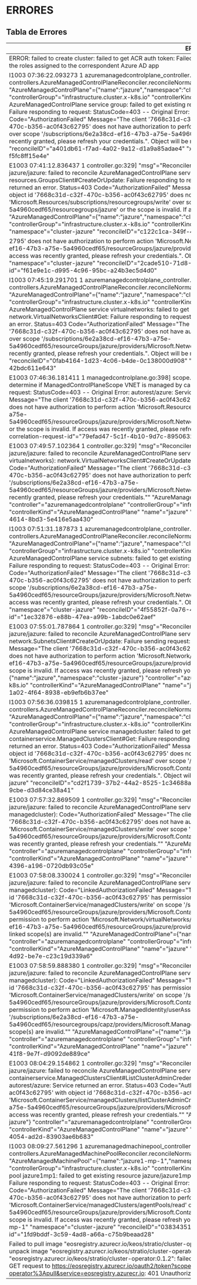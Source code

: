 # ERRORES

## Tabla de Errores

| ERRORES | Number |
|---| --- |
| ERROR: failed to create cluster: failed to get ACR auth token: Failed to obtain the ACR token with the provided credentials, please check the roles assigned to the correspondent Azure AD app | 1 |
| I1003 07:36:22.093273       1 azuremanagedcontrolplane_controller.go:247] controllers.AzureManagedControlPlaneReconciler.reconcileNormal "msg"="requeuing due to transient transient failure" "AzureManagedControlPlane"={"name":"jazure","namespace":"cluster-jazure"} "controller"="azuremanagedcontrolplane" "controllerGroup"="infrastructure.cluster.x-k8s.io" "controllerKind"="AzureManagedControlPlane" "error"="failed to reconcile AzureManagedControlPlane service group: failed to get existing resource jazure/jazure (service: group): resources.GroupsClient#Get: Failure responding to request: StatusCode=403 -- Original Error: autorest/azure: Service returned an error. Status=403 Code=\"AuthorizationFailed\" Message=\"The client '7668c31d-c32f-470c-b356-ac0f43c62795' with object id '7668c31d-c32f-470c-b356-ac0f43c62795' does not have authorization to perform action 'Microsoft.Resources/subscriptions/resourcegroups/read' over scope '/subscriptions/6e2a38cd-ef16-47b3-a75e-5a4960cedf65/resourcegroups/jazure' or the scope is invalid. If access was recently granted, please refresh your credentials.\". Object will be requeued after 15s" "name"="jazure" "namespace"="cluster-jazure" "reconcileID"="a401db61-f7ad-4a02-9a12-d1a9a85adae4" "x-ms-correlation-request-id"="0c46fc18-e17f-43c7-9f67-f5fc8ff15e4e" | 2 |
| E1003 07:41:12.836437       1 controller.go:329]  "msg"="Reconciler error" "error"="error creating AzureManagedControlPlane cluster-jazure/jazure: failed to reconcile AzureManagedControlPlane service group: failed to create resource jazure/jazure (service: group): resources.GroupsClient#CreateOrUpdate: Failure responding to request: StatusCode=403 -- Original Error: autorest/azure: Service returned an error. Status=403  Code=\"AuthorizationFailed\" Message=\"The client '7668c31d-c32f-470c-b356-ac0f43c62795' with object id '7668c31d-c32f-470c-b356-ac0f43c62795' does not have authorization to perform action 'Microsoft.Resources/subscriptions/resourcegroups/write' over scope '/subscriptions/6e2a38cd-ef16-47b3-a75e-5a4960cedf65/resourcegroups/jazure' or the scope is invalid. If access was recently granted, please refresh your credentials .\"" "AzureManagedControlPlane"={"name":"jazure","namespace":"cluster-jazure"} "controller"="azuremanagedcontrolplane" "controllerGroup"="infrastructure.cluster.x-k8s.io" "controllerKind"="AzureManagedControlPlane" "name"="jazure" "namespace"="cluster-jazure" "reconcileID"="c122c1ca-349f-4d2e-a81b-3fd37ef4df2e" | 3 |
| 2795' does not have authorization to perform action 'Microsoft.Network/virtualNetworks/read' over scope '/subscriptions/6e2a38cd-ef16-47b3-a75e-5a4960cedf65/resourceGroups/jazure/providers/Microsoft.Network/virtualNetworks/jazure' or the scope is invalid. If access was recently granted, please refresh your credentials.\". Object will be requeued after 15s" "name"="jazure" "namespace"="cluster-jazure" "reconcileID"="2cade510-71d8-46dd-8106-5a7dd7dfcc8f" "x-ms-correlation-request-id"="f61e9e1c-d995-4c96-95bc-a24b3ec5d4d0"
| I1003 07:45:19.291701       1 azuremanagedcontrolplane_controller.go:247] controllers.AzureManagedControlPlaneReconciler.reconcileNormal "msg"="requeuing due to transient transient failure" "AzureManagedControlPlane"={"name":"jazure","namespace":"cluster-jazure"} "controller"="azuremanagedcontrolplane" "controllerGroup"="infrastructure.cluster.x-k8s.io" "controllerKind"="AzureManagedControlPlane" "error"="failed to reconcile AzureManagedControlPlane service virtualnetworks: failed to get existing resource jazure/jazure (service: virtualnetworks): network.VirtualNetworksClient#Get: Failure responding to request: StatusCode=403 -- Original Error: autorest/azure: Service returned an error. Status=403 Code=\"AuthorizationFailed\" Message=\"The client '7668c31d-c32f-470c-b356-ac0f43c62795' with object id '7668c31d-c32f-470c-b356-ac0f43c62795' does not have authorization to perform action 'Microsoft.Network/virtualNetworks/read' over scope '/subscriptions/6e2a38cd-ef16-47b3-a75e-5a4960cedf65/resourceGroups/jazure/providers/Microsoft.Network/virtualNetworks/jazure' or the scope is invalid. If access was recently granted, please refresh your credentials.\". Object will be requeued after 15s" "name"="jazure" "namespace"="cluster-jazure" "reconcileID"="0fab4164-1d23-4c06-b4de-0c138000d908" "x-ms-correlation-request-id"="f8ccbcd5-26b6-474b-a026-42bdc611e643" | 4 |  
| E1003 07:46:36.181411       1 managedcontrolplane.go:398] scope.ManagedControlPlaneScope.IsVnetManaged "msg"="Unable to determine if ManagedControlPlaneScope VNET is managed by capz" "error"="resources.TagsClient#GetAtScope: Failure responding to request: StatusCode=403 -- Original Error: autorest/azure: Service returned an error. Status=403 Code=\"AuthorizationFailed\" Message=\"The client '7668c31d-c32f-470c-b356-ac0f43c62795' with object id '7668c31d-c32f-470c-b356-ac0f43c62795' does not have authorization to perform action 'Microsoft.Resources/tags/read' over scope '/subscriptions/6e2a38cd-ef16-47b3-a75e-5a4960cedf65/resourceGroups/jazure/providers/Microsoft.Network/virtualNetworks/jazure/providers/Microsoft.Resources/tags/default' or the scope is invalid. If access was recently granted, please refresh your credentials.\"" "AzureManagedCluster"="jazure" "x-ms-correlation-request-id"="79efad47-5c1f-4b10-9d7c-8950632b66f2" | 5 |
| E1003 07:49:57.102364       1 controller.go:329]  "msg"="Reconciler error" "error"="error creating AzureManagedControlPlane cluster-jazure/jazure: failed to reconcile AzureManagedControlPlane service virtualnetworks: failed to create resource jazure/jazure (service: virtualnetworks): network.VirtualNetworksClient#CreateOrUpdate: Failure sending request: StatusCode=403 -- Original Error: Code=\"AuthorizationFailed\" Message=\"The client '7668c31d-c32f-470c-b356-ac0f43c62795' with object id '7668c31d-c32f-470c-b356-ac0f43c62795' does not have authorization to perform action 'Microsoft.Network/virtualNetworks/write' over scope '/subscriptions/6e2a38cd-ef16-47b3-a75e-5a4960cedf65/resourceGroups/jazure/providers/Microsoft.Network/virtualNetworks/jazure' or the scope is invalid. If access was recently granted, please refresh your credentials.\"" "AzureManagedControlPlane"={"name":"jazure","namespace":"cluster-jazure"} "controller"="azuremanagedcontrolplane" "controllerGroup"="infrastructure.cluster.x-k8s.io" "controllerKind"="AzureManagedControlPlane" "name"="jazure" "namespace"="cluster-jazure" "reconcileID"="614de3c7-9109-4614-8bd3-5e416e5aa430" | 6 |
| I1003 07:51:31.187873       1 azuremanagedcontrolplane_controller.go:247] controllers.AzureManagedControlPlaneReconciler.reconcileNormal "msg"="requeuing due to transient transient failure" "AzureManagedControlPlane"={"name":"jazure","namespace":"cluster-jazure"} "controller"="azuremanagedcontrolplane" "controllerGroup"="infrastructure.cluster.x-k8s.io" "controllerKind"="AzureManagedControlPlane" "error"="failed to reconcile AzureManagedControlPlane service subnets: failed to get existing resource jazure/jazure (service: subnets): network.SubnetsClient#Get: Failure responding to request: StatusCode=403 -- Original Error: autorest/azure: Service returned an error. Status=403 Code=\"AuthorizationFailed\" Message=\"The client '7668c31d-c32f-470c-b356-ac0f43c62795' with object id '7668c31d-c32f-470c-b356-ac0f43c62795' does not have authorization to perform action 'Microsoft.Network/virtualNetworks/subnets/read' over scope '/subscriptions/6e2a38cd-ef16-47b3-a75e-5a4960cedf65/resourceGroups/jazure/providers/Microsoft.Network/virtualNetworks/jazure/subnets/jazure' or the scope is invalid. If access was recently granted, please refresh your credentials.\". Object will be requeued after 15s" "name"="jazure" "namespace"="cluster-jazure" "reconcileID"="4f55852f-0a76-43b4-9d06-a33be409eb19" "x-ms-correlation-request-id"="1ec32876-e88b-47ea-a99b-1abdc0e62aef" | 7 |
| E1003 07:55:01.787864       1 controller.go:329]  "msg"="Reconciler error" "error"="error creating AzureManagedControlPlane cluster-jazure/jazure: failed to reconcile AzureManagedControlPlane service subnets: failed to create resource jazure/jazure (service: subnets): network.SubnetsClient#CreateOrUpdate: Failure sending request: StatusCode=403 -- Original Error: Code=\"AuthorizationFailed\" Message=\"The client '7668c31d-c32f-470c-b356-ac0f43c62795' with object id '7668c31d-c32f-470c-b356-ac0f43c62795' does not have authorization to perform action 'Microsoft.Network/virtualNetworks/subnets/write' over scope '/subscriptions/6e2a38cd-ef16-47b3-a75e-5a4960cedf65/resourceGroups/jazure/providers/Microsoft.Network/virtualNetworks/jazure/subnets/jazure' or the scope is invalid. If access was recently granted, please refresh your credentials.\"" "AzureManagedControlPlane"={"name":"jazure","namespace":"cluster-jazure"} "controller"="azuremanagedcontrolplane" "controllerGroup"="infrastructure.cluster.x-k8s.io" "controllerKind"="AzureManagedControlPlane" "name"="jazure" "namespace"="cluster-jazure" "reconcileID"="4e37b73d-1a02-4f64-8938-eb9efb6b37ee" | 8 |
| I1003 07:56:36.039815       1 azuremanagedcontrolplane_controller.go:247] controllers.AzureManagedControlPlaneReconciler.reconcileNormal "msg"="requeuing due to transient transient failure" "AzureManagedControlPlane"={"name":"jazure","namespace":"cluster-jazure"} "controller"="azuremanagedcontrolplane" "controllerGroup"="infrastructure.cluster.x-k8s.io" "controllerKind"="AzureManagedControlPlane" "error"="failed to reconcile AzureManagedControlPlane service managedcluster: failed to get existing resource jazure/jazure (service: managedcluster): containerservice.ManagedClustersClient#Get: Failure responding to request: StatusCode=403 -- Original Error: autorest/azure: Service returned an error. Status=403 Code=\"AuthorizationFailed\" Message=\"The client '7668c31d-c32f-470c-b356-ac0f43c62795' with object id '7668c31d-c32f-470c-b356-ac0f43c62795' does not have authorization to perform action 'Microsoft.ContainerService/managedClusters/read' over scope '/subscriptions/6e2a38cd-ef16-47b3-a75e-5a4960cedf65/resourceGroups/jazure/providers/Microsoft.ContainerService/managedClusters/jazure' or the scope is invalid. If access was recently granted, please refresh your credentials.\". Object will be requeued after 15s" "name"="jazure" "namespace"="cluster-jazure" "reconcileID"="cd2f1739-37b2-44a2-8525-1c34688ac4ed" "x-ms-correlation-request-id"="95b59a2d-83d3-4de9-9cbe-d3d84ce38a41" | 9 |
| E1003 07:57:32.869509       1 controller.go:329]  "msg"="Reconciler error" "error"="error creating AzureManagedControlPlane cluster-jazure/jazure: failed to reconcile AzureManagedControlPlane service managedcluster: failed to create resource jazure/jazure (service: managedcluster): Code=\"AuthorizationFailed\" Message=\"The client '7668c31d-c32f-470c-b356-ac0f43c62795' with object id '7668c31d-c32f-470c-b356-ac0f43c62795' does not have authorization to perform action 'Microsoft.ContainerService/managedClusters/write' over scope '/subscriptions/6e2a38cd-ef16-47b3-a75e-5a4960cedf65/resourceGroups/jazure/providers/Microsoft.ContainerService/managedClusters/jazure' or the scope is invalid. If access was recently granted, please refresh your credentials.\"" "AzureManagedControlPlane"={"name":"jazure","namespace":"cluster-jazure"} "controller"="azuremanagedcontrolplane" "controllerGroup"="infrastructure.cluster.x-k8s.io" "controllerKind"="AzureManagedControlPlane" "name"="jazure" "namespace"="cluster-jazure" "reconcileID"="cd1298cd-060a-4396-a196-0720db93c05e" | 10 |
| E1003 07:58:08.330024       1 controller.go:329]  "msg"="Reconciler error" "error"="error creating AzureManagedControlPlane cluster-jazure/jazure: failed to reconcile AzureManagedControlPlane service managedcluster: failed to create resource jazure/jazure (service: managedcluster): Code=\"LinkedAuthorizationFailed\" Message=\"The client '7668c31d-c32f-470c-b356-ac0f43c62795' with object id '7668c31d-c32f-470c-b356-ac0f43c62795' has permission to perform action 'Microsoft.ContainerService/managedClusters/write' on scope '/subscriptions/6e2a38cd-ef16-47b3-a75e-5a4960cedf65/resourceGroups/jazure/providers/Microsoft.ContainerService/managedClusters/jazure'; however, it does not have permission to perform action 'Microsoft.Network/virtualNetworks/subnets/join/action' on the linked scope(s) '/subscriptions/6e2a38cd-ef16-47b3-a75e-5a4960cedf65/resourceGroups/jazure/providers/Microsoft.Network/virtualNetworks/jazure/subnets/jazure' or the linked scope(s) are invalid.\"" "AzureManagedControlPlane"={"name":"jazure","namespace":"cluster-jazure"} "controller"="azuremanagedcontrolplane" "controllerGroup"="infrastructure.cluster.x-k8s.io" "controllerKind"="AzureManagedControlPlane" "name"="jazure" "namespace"="cluster-jazure" "reconcileID"="7cc774e5-6252-4d92-be7e-c23c19d339a6" | 11 |
| E1003 07:58:59.888380       1 controller.go:329]  "msg"="Reconciler error" "error"="error creating AzureManagedControlPlane cluster-jazure/jazure: failed to reconcile AzureManagedControlPlane service managedcluster: failed to create resource jazure/jazure (service: managedcluster): Code=\"LinkedAuthorizationFailed\" Message=\"The client '7668c31d-c32f-470c-b356-ac0f43c62795' with object id '7668c31d-c32f-470c-b356-ac0f43c62795' has permission to perform action 'Microsoft.ContainerService/managedClusters/write' on scope '/subscriptions/6e2a38cd-ef16-47b3-a75e-5a4960cedf65/resourceGroups/jazure/providers/Microsoft.ContainerService/managedClusters/jazure'; however, it does not have permission to perform action 'Microsoft.ManagedIdentity/userAssignedIdentities/assign/action' on the linked scope(s) '/subscriptions/6e2a38cd-ef16-47b3-a75e-5a4960cedf65/resourcegroups/capz/providers/Microsoft.ManagedIdentity/userAssignedIdentities/capz-test-controlplane' or the linked scope(s) are invalid.\"" "AzureManagedControlPlane"={"name":"jazure","namespace":"cluster-jazure"} "controller"="azuremanagedcontrolplane" "controllerGroup"="infrastructure.cluster.x-k8s.io" "controllerKind"="AzureManagedControlPlane" "name"="jazure" "namespace"="cluster-jazure" "reconcileID"="953040ca-5b24-41f8-9e7f-d9092de889ce" | 12 |
| E1003 08:04:29.154862       1 controller.go:329]  "msg"="Reconciler error" "error"="error creating AzureManagedControlPlane cluster-jazure/jazure: failed to reconcile AzureManagedControlPlane service managedcluster: failed to get credentials for managed cluster: containerservice.ManagedClustersClient#ListClusterAdminCredentials: Failure responding to request: StatusCode=403 -- Original Error: autorest/azure: Service returned an error. Status=403 Code=\"AuthorizationFailed\" Message=\"The client '7668c31d-c32f-470c-b356-ac0f43c62795' with object id '7668c31d-c32f-470c-b356-ac0f43c62795' does not have authorization to perform action 'Microsoft.ContainerService/managedClusters/listClusterAdminCredential/action' over scope '/subscriptions/6e2a38cd-ef16-47b3-a75e-5a4960cedf65/resourceGroups/jazure/providers/Microsoft.ContainerService/managedClusters/jazure' or the scope is invalid. If access was recently granted, please refresh your credentials.\"" "AzureManagedControlPlane"={"name":"jazure","namespace":"cluster-jazure"} "controller"="azuremanagedcontrolplane" "controllerGroup"="infrastructure.cluster.x-k8s.io" "controllerKind"="AzureManagedControlPlane" "name"="jazure" "namespace"="cluster-jazure" "reconcileID"="028b5577-850f-4054-ad2d-83903ae6b683" | 13 |
| I1003 08:09:27.561296       1 azuremanagedmachinepool_controller.go:282] controllers.AzureManagedMachinePoolReconciler.reconcileNormal "msg"="requeuing due to transient transient failure" "AzureManagedMachinePool"={"name":"jazure1-mp-1","namespace":"cluster-jazure"} "controller"="azuremanagedmachinepool" "controllerGroup"="infrastructure.cluster.x-k8s.io" "controllerKind"="AzureManagedMachinePool" "error"="failed to reconcile machine pool jazure1mp1: failed to get existing resource jazure/jazure1mp1 (service: agentpools): containerservice.AgentPoolsClient#Get: Failure responding to request: StatusCode=403 -- Original Error: autorest/azure: Service returned an error. Status=403 Code=\"AuthorizationFailed\" Message=\"The client '7668c31d-c32f-470c-b356-ac0f43c62795' with object id '7668c31d-c32f-470c-b356-ac0f43c62795' does not have authorization to perform action 'Microsoft.ContainerService/managedClusters/agentPools/read' over scope '/subscriptions/6e2a38cd-ef16-47b3-a75e-5a4960cedf65/resourceGroups/jazure/providers/Microsoft.ContainerService/managedClusters/jazure/agentPools/jazure1mp1' or the scope is invalid. If access was recently granted, please refresh your credentials.\". Object will be requeued after 15s" "name"="jazure1-mp-1" "namespace"="cluster-jazure" "reconcileID"="03834351-2e64-4a5c-8f46-903343e46cf1" "x-ms-correlation-request-id"="1fd9bddf-3c59-4ad8-a66a-c75b9beaad28" | 14 |
|  Failed to pull image "eosregistry.azurecr.io/keos/stratio/cluster-operator:0.1.2": rpc error: code = Unknown desc = failed to pull and unpack image "eosregistry.azurecr.io/keos/stratio/cluster-operator:0.1.2": failed to resolve reference "eosregistry.azurecr.io/keos/stratio/cluster-operator:0.1.2": failed to authorize: failed to fetch anonymous token: unexpected status from GET request to https://eosregistry.azurecr.io/oauth2/token?scope=repository%3Akeos%2Fstratio%2Fcluster-operator%3Apull&service=eosregistry.azurecr.io: 401 Unauthorized  (Node) | 15 |


